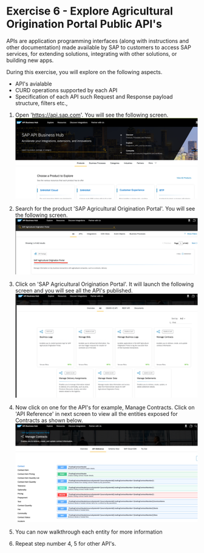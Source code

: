 # Exercise 6 - Explore Agricultural Origination Portal Public API's

APIs are application programming interfaces (along with instructions and other documentation) made available by SAP to customers to access SAP services, for extending solutions, integrating with other solutions, or building new apps.

During this exercise, you will explore on the following aspects.

* API's avialable
* CURD operations supported by each API
* Specification of each API such Request and Response payload structure, filters etc.,


1. Open 'https://api.sap.com'. You will see the following screen.
<br>![](/exercises/ex6/images/Image1.png)

2. Search for the product 'SAP Agricultural Origination Portal'. You will see the following screen. 
<br>![](/exercises/ex6/images/Image2.png)

3. Click on 'SAP Agricultural Origination Portal'. It will launch the following screen and you will see all the API's published.
<br>![](/exercises/ex6/images/Image3.png)

4. Now click on one for the API's for example, Manage Contracts. Click on 'API Reference' in next screen to view all the entities
   exposed for Contracts as shown below.
<br>![](/exercises/ex6/images/Image4.png)


5. You can now walkthrough each entity for more information

6. Repeat step number 4, 5 for other API's.







